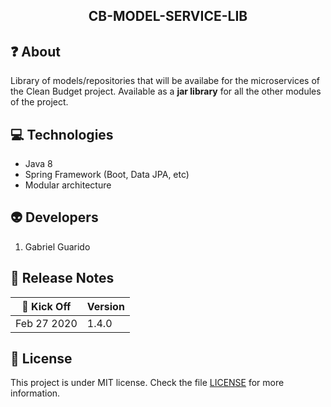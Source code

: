 <h2 align="center">
  CB-MODEL-SERVICE-LIB
</h2>

## :question: About
Library of models/repositories that will be availabe for the microservices of the Clean Budget project.
Available as a **jar library** for all the other modules of the project.

## :computer: Technologies
* Java 8
* Spring Framework (Boot, Data JPA, etc)
* Modular architecture

## :alien: Developers
1. Gabriel Guarido

## :calendar: Release Notes
| :rocket: Kick Off | Version |
|---|---|
| Feb 27 2020 | 1.4.0 |

## :memo: License
This project is under MIT license. Check the file [LICENSE](LICENSE) for more information.
